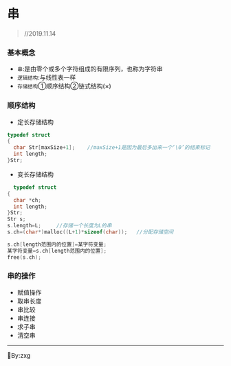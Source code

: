 # 串  
> //2019.11.14  
### 基本概念  
- `串`:是由零个或多个字符组成的有限序列，也称为字符串  
- `逻辑结构`:与线性表一样  
- `存储结构`①顺序结构②链式结构(×)  
### 顺序结构  
- 定长存储结构  
```c
typedef struct
{
  char Str[maxSize+1];    //maxSize+1是因为最后多出来一个‘\0’的结束标记
  int length;
}Str;
```
- 变长存储结构  
```c
  typedef struct
{
  char *ch;
  int length;
}Str;
Str s;
s.length=L;     //存储一个长度为L的串
s.ch=(char*)malloc((L+1)*sizeof(char));   //分配存储空间

s.ch[length范围内的位置]=某字符变量;
某字符变量=s.ch[length范围内的位置];
free(s.ch);
```
### 串的操作  
- 赋值操作  
- 取串长度  
- 串比较  
- 串连接  
- 求子串  
- 清空串  
---
:bookmark:By:zxg  